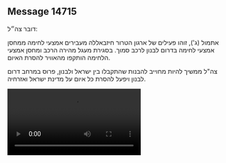 ## Message 14715

דובר צה״ל:

אתמול (ג'), זוהו פעילים של ארגון הטרור חיזבאללה מעבירים אמצעי לחימה ממחסן אמצעי לחימה בדרום לבנון לרכב סמוך. בסגירת מעגל מהירה הרכב ומחסן אמצעי הלחימה הותקפו מהאוויר להסרת האיום.

צה"ל ממשיך להיות מחוייב להבנות שהתקבלו בין ישראל ולבנון, פרוס במרחב דרום לבנון ויפעל להסרת כל איום על מדינת ישראל ואזרחיה.

<video controls>
  <source src="https://data.iron-swords.co.il/2025/January/01/14715/14715_media.mp4" type="video/mp4">
  Your browser does not support the video tag.
</video>

